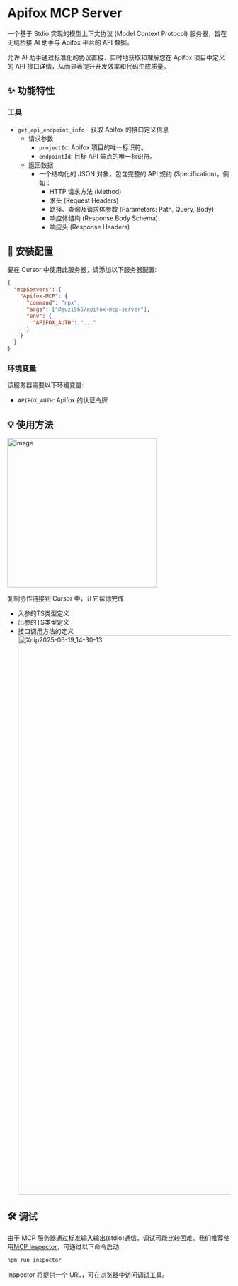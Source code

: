 # Apifox MCP Server

一个基于 Stdio 实现的模型上下文协议 (Model Context Protocol) 服务器，旨在无缝桥接 AI 助手与 Apifox 平台的 API 数据。

允许 AI 助手通过标准化的协议直接、实时地获取和理解您在 Apifox 项目中定义的 API 接口详情，从而显著提升开发效率和代码生成质量。

## ✨ 功能特性

### 工具

- `get_api_endpoint_info` - 获取 Apifox 的接口定义信息
  - 请求参数
    - `projectId`: Apifox 项目的唯一标识符。
    - `endpointId`: 目标 API 端点的唯一标识符。
  - 返回数据
    - 一个结构化的 JSON 对象，包含完整的 API 规约 (Specification)，例如：
      - HTTP 请求方法 (Method)
      - 求头 (Request Headers)
      - 路径、查询及请求体参数 (Parameters: Path, Query, Body)
      - 响应体结构 (Response Body Schema)
      - 响应头 (Response Headers)

## 🚀 安装配置

要在 Cursor 中使用此服务器，请添加以下服务器配置:

```json
{
  "mcpServers": {
    "Apifox-MCP": {
      "command": "npx",
      "args": ["@juzi965/apifox-mcp-server"],
      "env": {
        "APIFOX_AUTH": "..."
      }
    }
  }
}
```

### 环境变量

该服务器需要以下环境变量:

- `APIFOX_AUTH`: Apifox 的认证令牌

## 💡 使用方法
<img width="337" alt="image" src="https://github.com/user-attachments/assets/9688b499-7774-4f06-bfa0-d4f80412156e" />

复制协作链接到 Cursor 中，让它帮你完成
- 入参的TS类型定义
- 出参的TS类型定义
- 接口调用方法的定义
  <img width="1264" alt="Xnip2025-06-19_14-30-13" src="https://github.com/user-attachments/assets/801002bb-c529-47e7-b52c-a6f909bbcd10" />


## 🛠️ 调试

由于 MCP 服务器通过标准输入输出(stdio)通信，调试可能比较困难。我们推荐使用[MCP Inspector](https://github.com/modelcontextprotocol/inspector)，可通过以下命令启动:

```bash
npm run inspector
```

Inspector 将提供一个 URL，可在浏览器中访问调试工具。
